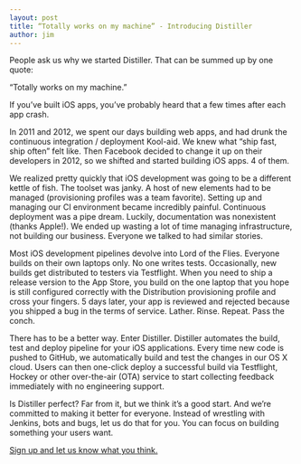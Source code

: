 ```yaml
---
layout: post
title: “Totally works on my machine” - Introducing Distiller
author: jim
---
```


People ask us why we started Distiller.  That can be summed up by one quote:

“Totally works on my machine.”

If you’ve built iOS apps, you’ve probably heard that a few times after each app crash.

In 2011 and 2012, we spent our days building web apps, and had drunk the continuous integration / deployment Kool-aid. We knew what “ship fast, ship often” felt like. Then Facebook decided to change it up on their developers in 2012, so we shifted and started building iOS apps. 4 of them.

We realized pretty quickly that iOS development was going to be a different kettle of fish. The toolset was janky. A host of new elements had to be managed (provisioning profiles was a team favorite). Setting up and managing our CI environment became incredibly painful. Continuous deployment was a pipe dream. Luckily, documentation was nonexistent (thanks Apple!). We ended up wasting  a lot of time managing infrastructure, not building our business. Everyone we talked to had similar stories.

Most iOS development pipelines devolve into Lord of the Flies. Everyone builds on their own laptops only. No one writes tests. Occasionally, new builds get distributed to testers via Testflight. When you need to ship a release version to the App Store, you build on the one laptop that you hope is still configured correctly with the Distribution provisioning profile and cross your fingers. 5 days later, your app is reviewed and rejected because you shipped a bug in the terms of service. Lather. Rinse. Repeat. Pass the conch.

There has to be a better way. Enter Distiller. Distiller automates the build, test and deploy pipeline for your iOS applications. Every time new code is pushed to GitHub, we automatically build and test the changes in our OS X cloud.  Users can then one-click deploy a successful build via Testflight, Hockey or other over-the-air (OTA) service to start collecting feedback immediately with no engineering support.

Is Distiller perfect? Far from it, but we think it’s a good start. And we’re committed to making it better for everyone. Instead of wrestling with Jenkins, bots and bugs, let us do that for you. You can focus on building something your users want.

[Sign up and let us know what you think.](http://distiller.io/)
